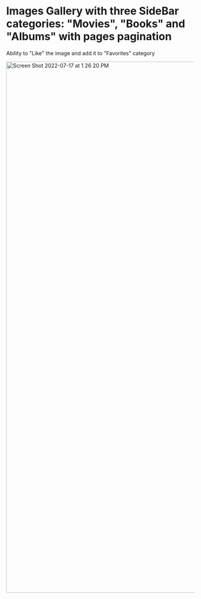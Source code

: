 # Images Gallery with three SideBar categories: "Movies", "Books" and "Albums" with pages pagination 

Ability to "Like" the image and add it to "Favorites" category 

<img width="1416" alt="Screen Shot 2022-07-17 at 1 26 20 PM" src="https://user-images.githubusercontent.com/82247833/179423683-a8b6894c-603f-4818-adde-3090e7ab5175.png"> 
